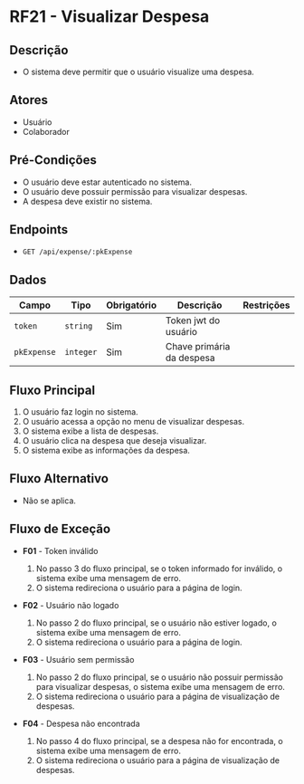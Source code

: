 # RF21 - Visualizar Despesa

## Descrição

- O sistema deve permitir que o usuário visualize uma despesa.

## Atores

- Usuário
- Colaborador

## Pré-Condições

- O usuário deve estar autenticado no sistema.
- O usuário deve possuir permissão para visualizar despesas.
- A despesa deve existir no sistema.

## Endpoints

- `GET /api/expense/:pkExpense`

## Dados

| Campo       | Tipo      | Obrigatório | Descrição                 | Restrições |
|-------------|-----------|-------------|---------------------------|------------|
| `token`     | `string`  | Sim         | Token jwt do usuário      |            |
| `pkExpense` | `integer` | Sim         | Chave primária da despesa |            |

## Fluxo Principal

1. O usuário faz login no sistema.
2. O usuário acessa a opção no menu de visualizar despesas.
3. O sistema exibe a lista de despesas.
4. O usuário clica na despesa que deseja visualizar.
5. O sistema exibe as informações da despesa.

## Fluxo Alternativo

- Não se aplica.

## Fluxo de Exceção

- **F01** - Token inválido
    1. No passo 3 do fluxo principal, se o token informado for inválido, o sistema exibe uma mensagem de erro.
    2. O sistema redireciona o usuário para a página de login.

- **F02** - Usuário não logado
    1. No passo 2 do fluxo principal, se o usuário não estiver logado, o sistema exibe uma mensagem de erro.
    2. O sistema redireciona o usuário para a página de login.

- **F03** - Usuário sem permissão
    1. No passo 2 do fluxo principal, se o usuário não possuir permissão para visualizar despesas, o sistema exibe uma
       mensagem de erro.
    2. O sistema redireciona o usuário para a página de visualização de despesas.

- **F04** - Despesa não encontrada
    1. No passo 4 do fluxo principal, se a despesa não for encontrada, o sistema exibe uma mensagem de erro.
    2. O sistema redireciona o usuário para a página de visualização de despesas.
